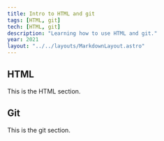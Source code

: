 ```yaml
---
title: Intro to HTML and git
tags: [HTML, git]
tech: [HTML, git]
description: "Learning how to use HTML and git."
year: 2021
layout: "../../layouts/MarkdownLayout.astro"
---
```


## HTML

This is the HTML section.

## Git

This is the git section.
